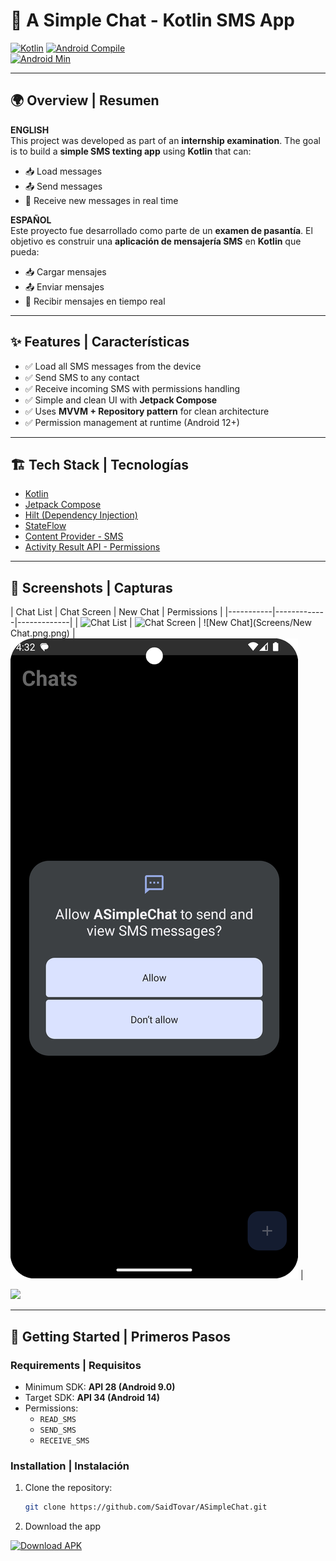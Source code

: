 # 📱 A Simple Chat - Kotlin SMS App  

[![Kotlin](https://img.shields.io/badge/Kotlin-2.2.10-blueviolet?logo=kotlin&logoColor=white)](https://kotlinlang.org/) 
[![Android Compile](https://img.shields.io/badge/compileSdk-36-brightgreen?logo=android&logoColor=white)](https://developer.android.com/studio/releases/platforms)  
[![Android Min](https://img.shields.io/badge/minSdk-28-orange?logo=android&logoColor=white)](https://developer.android.com/studio/releases/platforms)

---

## 🌍 Overview | Resumen

**ENGLISH**  
This project was developed as part of an **internship examination**. The goal is to build a **simple SMS texting app** using **Kotlin** that can:  
- 📥 Load messages  
- 📤 Send messages  
- 📡 Receive new messages in real time  


**ESPAÑOL**  
Este proyecto fue desarrollado como parte de un **examen de pasantía**. El objetivo es construir una **aplicación de mensajería SMS** en **Kotlin** que pueda:  
- 📥 Cargar mensajes  
- 📤 Enviar mensajes  
- 📡 Recibir mensajes en tiempo real  

---

## ✨ Features | Características

- ✅ Load all SMS messages from the device  
- ✅ Send SMS to any contact  
- ✅ Receive incoming SMS with permissions handling  
- ✅ Simple and clean UI with **Jetpack Compose**  
- ✅ Uses **MVVM + Repository pattern** for clean architecture  
- ✅ Permission management at runtime (Android 12+)  

---

## 🏗️ Tech Stack | Tecnologías

- [Kotlin](https://kotlinlang.org/)  
- [Jetpack Compose](https://developer.android.com/jetpack/compose)  
- [Hilt (Dependency Injection)](https://dagger.dev/hilt/)  
- [StateFlow](https://developer.android.com/kotlin/flow/stateflow-and-sharedflow)  
- [Content Provider - SMS](https://developer.android.com/reference/android/provider/Telephony.Sms)  
- [Activity Result API - Permissions](https://developer.android.com/training/basics/intents/result)  

---

## 📸 Screenshots | Capturas

| Chat List | Chat Screen | New Chat | Permissions |
|-----------|-------------|-------------|
| ![Chat List](Screens/Chats.png.png) | ![Chat Screen](Screens/Chat.png.png) | ![New Chat](Screens/New Chat.png.png) | ![Permissions](Screens//Permission.png) |

<img src="/Mockup/1.png" width="200"/>

---

## 🚀 Getting Started | Primeros Pasos

### Requirements | Requisitos
- Minimum SDK: **API 28 (Android 9.0)**  
- Target SDK: **API 34 (Android 14)**  
- Permissions:  
  - `READ_SMS`  
  - `SEND_SMS`  
  - `RECEIVE_SMS`  

### Installation | Instalación
1. Clone the repository:  
   ```bash
   git clone https://github.com/SaidTovar/ASimpleChat.git

2. Download the app  

[![Download APK](https://img.shields.io/badge/📥%20Download-APK-brightgreen?style=for-the-badge)](https://raw.githubusercontent.com/SaidTovar/ASimpleChat/refs/heads/master/app-release.apk)  
